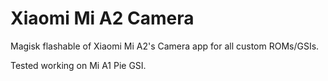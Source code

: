 # Xiaomi Mi A2 Camera
Magisk flashable of Xiaomi Mi A2's Camera app for all custom ROMs/GSIs.

Tested working on Mi A1 Pie GSI.
